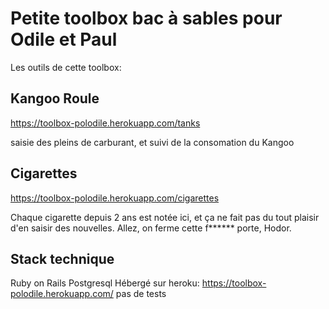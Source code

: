 # Petite toolbox bac à sables pour Odile et Paul

Les outils de cette toolbox:

## Kangoo Roule

https://toolbox-polodile.herokuapp.com/tanks

saisie des pleins de carburant, et suivi de la consomation du Kangoo

## Cigarettes

https://toolbox-polodile.herokuapp.com/cigarettes

Chaque cigarette depuis 2 ans est notée ici, et ça ne fait pas du tout plaisir d'en
saisir des nouvelles.
Allez, on ferme cette f****** porte, Hodor.

## Stack technique

Ruby on Rails
Postgresql
Hébergé sur heroku: https://toolbox-polodile.herokuapp.com/
pas de tests
